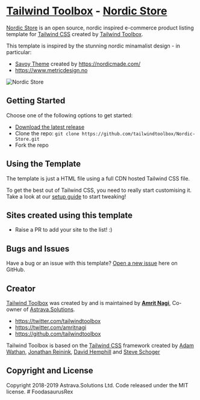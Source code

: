 # [Tailwind Toolbox](https://www.tailwindtoolbox.com/) - [Nordic Store](https://www.tailwindtoolbox.com/templates/nordic-store)

[Nordic Store](https://www.tailwindtoolbox.com/templates/nordic-store) is an open source, nordic inspired e-commerce product listing template for [Tailwind CSS](https://tailwindcss.com/) created by [Tailwind Toolbox](https://www.tailwindtoolbox.com/).


 This template is inspired by the stunning nordic minamalist design - in particular:
* [Savoy Theme](http://savoy.nordicmade.com) created by https://nordicmade.com/
* https://www.metricdesign.no

![Nordic Store](https://www.tailwindtoolbox.com/templates/nordic-store.png)


## Getting Started

Choose one of the following options to get started:
* [Download the latest release](https://github.com/tailwindtoolbox/Nordic-Store/archive/master.zip)
* Clone the repo: `git clone https://github.com/tailwindtoolbox/Nordic-Store.git`
* Fork the repo

## Using the Template

The template is just a HTML file using a full CDN hosted Tailwind CSS file.

To get the best out of Tailwind CSS, you need to really start customising it.
Take a look at our [setup guide](https://www.tailwindtoolbox.com/setup) to start tweaking!

## Sites created using this template

* Raise a PR to add your site to the list! :)


## Bugs and Issues

Have a bug or an issue with this template? [Open a new issue](https://github.com/tailwindtoolbox/Nordic-Store/issues/new) here on GitHub.

## Creator

[Tailwind Toolbox](https://www.tailwindtoolbox.com/) was created by and is maintained by **[Amrit Nagi](https://amritnagi.info/)**, Co-owner of [Astrava.Solutions](https://astrava.solutions).

* https://twitter.com/tailwindtoolbox
* https://twitter.com/amritnagi
* https://github.com/tailwindtoolbox

Tailwind Toolbox is based on the [Tailwind CSS](https://www.tailwindcss.com/) framework created by [Adam Wathan](https://twitter.com/adamwathan), [Jonathan Reinink](https://twitter.com/reinink), [David Hemphill](https://twitter.com/davidhemphill) and [Steve Schoger](https://twitter.com/steveschoger)




## Copyright and License

Copyright 2018-2019 Astrava.Solutions Ltd. Code released under the MIT license.
#   F o o d a s a u r u s R e x  
 